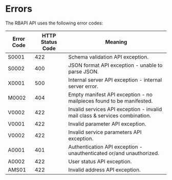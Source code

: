 # Errors

The RBAPI API uses the following error codes:

Error Code | HTTP Status Code | Meaning
---------- | ---------------- | -------
S0001 | 422 | Schema validation API exception.
S0002 | 400 | JSON format API exception - unable to parse JSON.
X0001 | 500 | Internal server API exception - internal server error.
M0002 | 404 | Empty manifest API exception - no mailpieces found to be manifested.
V0002 | 422 | Invalid services API exception - invalid mail class & services combination.
V0001 | 422 | Invalid parameter API exception.
V0002 | 422 | Invalid service parameters API exception.
A0001 | 401 | Authentication API exception - unauthenticated or/and unauthorized.
A0002 | 422 | User status API exception.
AMS01 | 422 | Invalid address API exception.